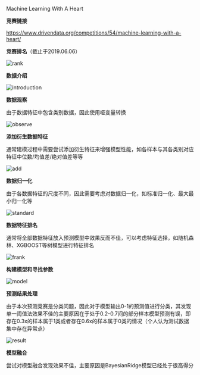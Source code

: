 Machine Learning With A Heart

**竞赛链接**

<https://www.drivendata.org/competitions/54/machine-learning-with-a-heart/>

**竞赛排名**（截止于2019.06.06）

![rank](images\rank.png)

**数据介绍**

![introduction](images\introduction.png)

**数据观察**

由于数据特征中包含类别数据，因此使用哑变量转换

![observe](images\observe.png)

**添加衍生数据特征**

通常建模过程中需要尝试添加衍生特征来增强模型性能，如各样本与其各类别对应特征中位数/均值差/绝对值差等等

![add](images\add.png)

**数据归一化**

由于各数据特征的尺度不同，因此需要考虑对数据归一化，如标准归一化、最大最小归一化等

![standard](images\standard.png)

**数据特征排名**

通常将全部数据特征放入预测模型中效果反而不佳，可以考虑特征选择，如随机森林、XGBOOST等树模型进行特征排名

![frank](images\frank.png)

**构建模型和寻找参数**

![model](images\model.png)

**预测结果处理**

由于本次预测竞赛是分类问题，因此对于模型输出0-1的预测值进行分类，其发现单一阈值法效果不佳的主要原因在于处于0.2-0.7间的部分样本模型预测有误，即存在0.3x的样本属于1类或者存在0.6x的样本属于0类的情况（个人认为测试数据集中存在异常点）

![result](images\result.png)

**模型融合**

尝试对模型融合发现效果不佳，主要原因是BayesianRidge模型已经处于很高得分